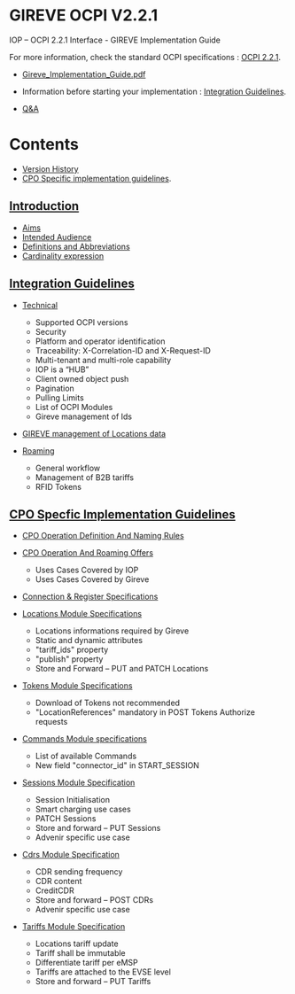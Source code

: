 # GIREVE OCPI V2.2.1
IOP – OCPI 2.2.1 Interface - GIREVE Implementation Guide

For more information, check the standard OCPI specifications : [OCPI 2.2.1](https://github.com/ocpi/ocpi/tree/release-2.2.1-bugfixes?tab=readme-ov-file).

- [Gireve_Implementation_Guide.pdf](https://)

- Information before starting your implementation : [Integration Guidelines](integration_guidelines.md).
- [Q&A](q&a.md)

# Contents
- [Version History](version_history.md)
- [CPO Specific implementation guidelines](cpo_edits.md).

## [Introduction](introduction.md)
*  [Aims](introduction.md#aims)
*  [Intended Audience](introduction.md#intended-audience)
*  [Definitions and Abbreviations](introduction.md#definitions-and-abbreviations)
*  [Cardinality expression](introduction.md#cardinality-expression)
  
## [Integration Guidelines](integration_guidelines.md)
* [Technical](integration_guidelines.md#technical)
  - Supported OCPI versions
  - Security
  - Platform and operator identification
  - Traceability: X-Correlation-ID and X-Request-ID
  - Multi-tenant and multi-role capability
  - IOP is a “HUB”
  - Client owned object push
  - Pagination
  - Pulling Limits
  - List of OCPI Modules
  - Gireve management of Ids
    
* [GIREVE management of Locations data](integration_guidelines.md#gireve-management-of-locations-data)
* [Roaming](integration_guidelines.md#roaming)
  - General workflow
  - Management of B2B tariffs
  - RFID Tokens

## [CPO Specfic Implementation Guidelines](cpo_edits.md)
* [CPO Operation Definition And Naming Rules](cpo_registration.md/#cpo-operation-definition-and-naming-rules)
* [CPO Operation And Roaming Offers](cpo_registration.md/#cpo-operation-and-roaming-offers)
  - Uses Cases Covered by IOP
  - Uses Cases Covered by Gireve  
* [Connection & Register Specifications](cpo_registration.md)

* [Locations Module Specifications](cpo_locations.md)
  - Locations informations required by Gireve
  - Static and dynamic attributes
  - "tariff_ids" property
  - "publish" property
  - Store and Forward – PUT and PATCH Locations
  
* [Tokens Module Specifications](cpo_tokens.md)
  - Download of Tokens not recommended
  - "LocationReferences" mandatory in POST Tokens Authorize requests
    
* [Commands Module specifications](cpo_commands.md)
  - List of available Commands
  - New field "connector_id" in START_SESSION
    
* [Sessions Module Specification](cpo_sessions.md)
  - Session Initialisation
  - Smart charging use cases
  - PATCH Sessions
  - Store and forward – PUT Sessions
  - Advenir specific use case
    
* [Cdrs Module Specification](cpo_cdrs.md)
  - CDR sending frequency
  - CDR content
  - CreditCDR
  - Store and forward – POST CDRs
  - Advenir specific use case
    
* [Tariffs Module Specification](cpo_tariffs.md)
  - Locations tariff update
  - Tariff shall be immutable
  - Differentiate tariff per eMSP
  - Tariffs are attached to the EVSE level
  - Store and forward – PUT Tariffs


